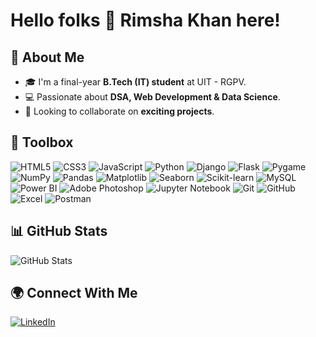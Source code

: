 # Hello folks 👋 Rimsha Khan here!

## 🚀 About Me  
- 🎓 I'm a final-year **B.Tech (IT) student** at UIT - RGPV.  
- 💻 Passionate about **DSA, Web Development & Data Science**.  
- 🤝 Looking to collaborate on **exciting projects**.  

## 🧰 **Toolbox**  
![HTML5](https://img.shields.io/badge/-HTML5-E34F26?style=for-the-badge&logo=html5&logoColor=white)
![CSS3](https://img.shields.io/badge/-CSS3-1572B6?style=for-the-badge&logo=css3)
![JavaScript](https://img.shields.io/badge/-JavaScript-F7DF1E?style=for-the-badge&logo=javascript&logoColor=black)
![Python](https://img.shields.io/badge/-Python-3776AB?style=for-the-badge&logo=python&logoColor=white)
![Django](https://img.shields.io/badge/-Django-092E20?style=for-the-badge&logo=django)
![Flask](https://img.shields.io/badge/-Flask-000000?style=for-the-badge&logo=flask)
![Pygame](https://img.shields.io/badge/-Pygame-008080?style=for-the-badge)
![NumPy](https://img.shields.io/badge/-NumPy-013243?style=for-the-badge&logo=numpy)
![Pandas](https://img.shields.io/badge/-Pandas-150458?style=for-the-badge&logo=pandas)
![Matplotlib](https://img.shields.io/badge/-Matplotlib-11557C?style=for-the-badge)
![Seaborn](https://img.shields.io/badge/-Seaborn-3776AB?style=for-the-badge)
![Scikit-learn](https://img.shields.io/badge/-Scikit--learn-F7931E?style=for-the-badge&logo=scikit-learn)
![MySQL](https://img.shields.io/badge/-MySQL-4479A1?style=for-the-badge&logo=mysql&logoColor=white)
![Power BI](https://img.shields.io/badge/-Power%20BI-F2C811?style=for-the-badge&logo=power-bi)
![Adobe Photoshop](https://img.shields.io/badge/-Adobe%20Photoshop-31A8FF?style=for-the-badge&logo=adobe-photoshop)
![Jupyter Notebook](https://img.shields.io/badge/-Jupyter-FA0F00?style=for-the-badge&logo=jupyter)
![Git](https://img.shields.io/badge/-Git-F05032?style=for-the-badge&logo=git)
![GitHub](https://img.shields.io/badge/-GitHub-181717?style=for-the-badge&logo=github)
![Excel](https://img.shields.io/badge/-Excel-217346?style=for-the-badge&logo=microsoft-excel)
![Postman](https://img.shields.io/badge/-Postman-FF6C37?style=for-the-badge&logo=postman)

## 📊 **GitHub Stats**  
![GitHub Stats](https://github-readme-stats.vercel.app/api?username=Rimsha-Khan27&show_icons=true&theme=dark)  

## 🌍 **Connect With Me**  
[![LinkedIn](https://img.shields.io/badge/-LinkedIn-0077B5?style=for-the-badge&logo=linkedin&logoColor=white)](https://www.linkedin.com/in/your-linkedin/)  
